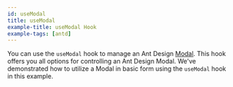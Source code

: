 ```yaml
---
id: useModal
title: useModal
example-title: useModal Hook
example-tags: [antd]
---
```


You can use the `useModal` hook to manage an Ant Design [Modal](https://ant.design/components/modal/). This hook offers you all options for controlling an Ant Design Modal. We've demonstrated how to utilize a Modal in basic form using the `useModal` hook in this example.

<CodeSandboxExample path="use-modal-antd" />
